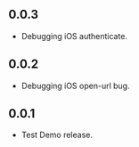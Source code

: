 ## 0.0.3
* Debugging iOS authenticate.

## 0.0.2
* Debugging iOS open-url bug.

## 0.0.1
* Test Demo release.

